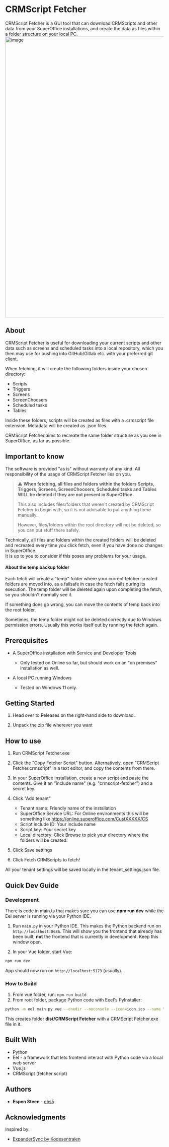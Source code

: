 # CRMScript Fetcher

CRMScript Fetcher is a GUI tool that can download CRMScripts and other data from your 
SuperOffice installations, and create the data as files within a 
folder structure on your local PC.
<img width="978" height="892" alt="image" src="https://github.com/user-attachments/assets/8c939f0b-8aca-4cf6-b976-a7660d66366a" />

## About


CRMScript Fetcher is useful for downloading your current scripts and other data such as screens
and scheduled tasks into a local repository, which you then may use for pushing into GitHub/Gitlab etc. 
with your preferred git client.

When fetching, it will create the following folders inside your chosen directory:
- Scripts
- Triggers
- Screens
- ScreenChoosers
- Scheduled tasks
- Tables

Inside these folders, scripts will be created as files with a .crmscript file extension.
Metadata will be created as .json files. 

CRMScript Fetcher aims to recreate the same folder structure as you see in SuperOffice, as far as possible.

## Important to know

The software is provided "as is" without warranty of any kind. 
All responsibility of the usage of CRMScript Fetcher lies on you.

> :warning: **When fetching, all files and folders within the folders
> Scripts, Triggers, Screens, ScreenChoosers, Scheduled tasks and Tables
> WILL be deleted if they are not present in SuperOffice.**
> 
> 
> This also includes files/folders that weren't created by CRMScript Fetcher to begin with, so it is not
> advisable to put anything there manually.
> 
> However, files/folders within the root directory will not be deleted, so you can put stuff there safely.

Technically, all files and folders within the created folders will be deleted and recreated
every time you click fetch, even if you have done no changes in SuperOffice.  
It is up to you to consider if this poses any problems for your usage. 

#### About the temp backup folder
Each fetch will create a "temp" folder where your current fetcher-created folders are moved into,
as a failsafe in case the fetch fails during its execution.
The temp folder will be deleted again upon completing the fetch, so you shouldn't normally see it.

If something does go wrong, you can move the contents of temp back into the root folder.

Sometimes, the temp folder might not be deleted correctly due to Windows permission
errors. Usually this works itself out by running the fetch again.

## Prerequisites

- A SuperOffice installation with Service and Developer Tools
  - Only tested on Online so far, but should work on an "on premises" installation as well.


- A local PC running Windows
  - Tested on Windows 11 only.

## Getting Started

1. Head over to Releases on the right-hand side to download. 

2. Unpack the zip file wherever you want

## How to use

1. Run CRMScript Fetcher.exe

2. Click the "Copy Fetcher Script" button.
Alternatively, open "CRMScript Fetcher.crmscript" in a text editor, and copy the contents from there.

3. In your SuperOffice installation, create a new script and paste the contents.
Give it an "include name" (e.g. "crmscript-fetcher") and a secret key.

4. Click "Add tenant"
   - Tenant name: Friendly name of the installation
   - SuperOffice Service URL: For Online environments this will be something like
https://online.superoffice.com/CustXXXXX/CS
   - Script include ID: Your include name
   - Script key: Your secret key
   - Local directory: Click Browse to pick your directory where the folders will be created.

5. Click Save settings

6. Click Fetch CRMScripts to fetch!


All your tenant settings will be saved locally in the tenant_settings.json file.


## Quick Dev Guide

### Development
There is code in main.ts that makes sure you can use **npm run dev** while the Eel server is running via
your Python IDE.

1. Run `main.py` in your Python IDE.
This makes the Python backend run on `http://localhost:8686`.
This will show you the frontend that already has been built, **not** the frontend that is currently in development.
Keep this window open.

2. In your Vue folder, start Vue:
```bash
npm run dev
```
App should now run on `http://localhost:5173` (usually).

### How to Build
1. From vue folder, run: `npm run build`
2. From root folder, package Python code with Eeel's PyInstaller:

```bash
python -m eel main.py vue --onedir --noconsole --icon=icon.ico --name "CRMScript Fetcher" --add-data "tenant_settings.json;." --add-data "crmscript_fetcher.crmscript;." --add-data "pyproject.toml;."
```

This creates folder **dist/CRMScript Fetcher** with a CRMScript Fetcher.exe file in it.

## Built With

- Python
- Eel - a framework that lets frontend interact with Python code via a local web server
- Vue.js
- CRMScript (fetcher script)

## Authors

* **Espen Steen** - [ehs5](https://github.com/ehs5/)

## Acknowledgments
Inspired by:
* [ExpanderSync by Kodesentralen](https://github.com/Kodesentralen/ExpanderSync)
